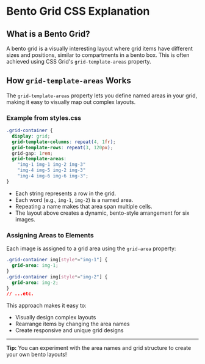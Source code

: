 # Bento Grid CSS Explanation

## What is a Bento Grid?

A bento grid is a visually interesting layout where grid items have different sizes and positions, similar to compartments in a bento box. This is often achieved using CSS Grid's `grid-template-areas` property.

## How `grid-template-areas` Works

The `grid-template-areas` property lets you define named areas in your grid, making it easy to visually map out complex layouts.

### Example from styles.css

```css
.grid-container {
  display: grid;
  grid-template-columns: repeat(4, 1fr);
  grid-template-rows: repeat(3, 120px);
  grid-gap: 1rem;
  grid-template-areas:
    "img-1 img-1 img-2 img-3"
    "img-4 img-5 img-2 img-3"
    "img-4 img-6 img-6 img-3";
}
```

- Each string represents a row in the grid.
- Each word (e.g., `img-1`, `img-2`) is a named area.
- Repeating a name makes that area span multiple cells.
- The layout above creates a dynamic, bento-style arrangement for six images.

### Assigning Areas to Elements

Each image is assigned to a grid area using the `grid-area` property:

```css
.grid-container img[style*="img-1"] {
  grid-area: img-1;
}
.grid-container img[style*="img-2"] {
  grid-area: img-2;
}
// ...etc.
```

This approach makes it easy to:

- Visually design complex layouts
- Rearrange items by changing the area names
- Create responsive and unique grid designs

---

**Tip:** You can experiment with the area names and grid structure to create your own bento layouts!
